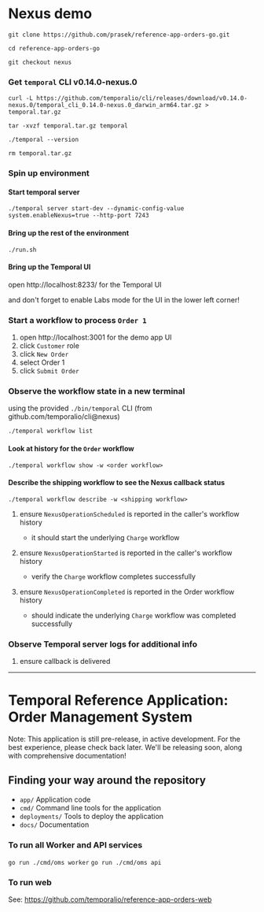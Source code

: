 # Nexus demo

```
git clone https://github.com/prasek/reference-app-orders-go.git

cd reference-app-orders-go

git checkout nexus
```

### Get `temporal` CLI v0.14.0-nexus.0

```
curl -L https://github.com/temporalio/cli/releases/download/v0.14.0-nexus.0/temporal_cli_0.14.0-nexus.0_darwin_arm64.tar.gz > temporal.tar.gz

tar -xvzf temporal.tar.gz temporal

./temporal --version

rm temporal.tar.gz
```


### Spin up environment

#### Start temporal server

```
./temporal server start-dev --dynamic-config-value system.enableNexus=true --http-port 7243
```

#### Bring up the rest of the environment

```
./run.sh
```

#### Bring up the Temporal UI


open http://localhost:8233/ for the Temporal UI

and don't forget to enable Labs mode for the UI in the lower left corner!

### Start a workflow to process `Order 1`
1. open http://localhost:3001 for the demo app UI
1. click `Customer` role
1. click `New Order`
1. select Order 1
1. click `Submit Order`

### Observe the workflow state in a new terminal

using the provided `./bin/temporal` CLI (from github.com/temporalio/cli@nexus)

```
./temporal workflow list
```

#### Look at history for the `Order` workflow

```
./temporal workflow show -w <order workflow>
```

#### Describe the shipping workflow to see the Nexus callback status

```
./temporal workflow describe -w <shipping workflow>
```

1. ensure `NexusOperationScheduled` is reported in the caller's workflow history
   - it should start the underlying `Charge` workflow

1. ensure `NexusOperationStarted` is reported in the caller's workflow history
   - verify the `Charge` workflow completes successfully

1. ensure `NexusOperationCompleted` is reported in the Order workflow history
   - should indicate the underlying `Charge` workflow was completed successfully

### Observe Temporal server logs for additional info
1. ensure callback is delivered

---------------------------------

# Temporal Reference Application: Order Management System

Note: This application is still pre-release, in active development.
For the best experience, please check back later.
We'll be releasing soon, along with comprehensive documentation!

## Finding your way around the repository

* `app/` Application code
* `cmd/` Command line tools for the application
* `deployments/` Tools to deploy the application
* `docs/` Documentation

### To run all Worker and API services

`go run ./cmd/oms worker`
`go run ./cmd/oms api`

### To run web

See: https://github.com/temporalio/reference-app-orders-web
